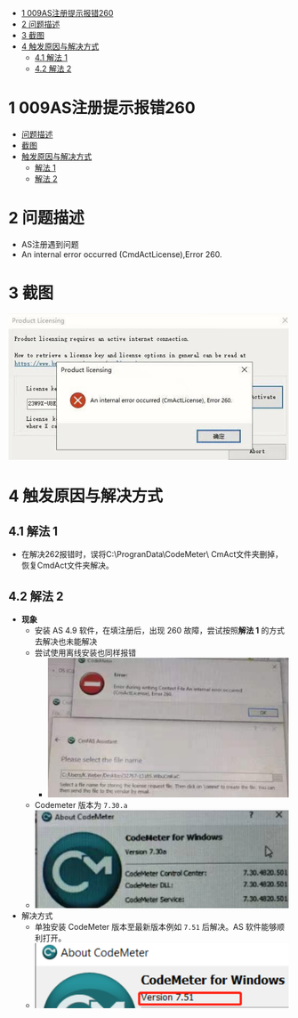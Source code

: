 - [1 009AS注册提示报错260](#_1-009as%E6%B3%A8%E5%86%8C%E6%8F%90%E7%A4%BA%E6%8A%A5%E9%94%99260)
- [2 问题描述](#_2-%E9%97%AE%E9%A2%98%E6%8F%8F%E8%BF%B0)
- [3 截图](#_3-%E6%88%AA%E5%9B%BE)
- [4 触发原因与解决方式](#_4-%E8%A7%A6%E5%8F%91%E5%8E%9F%E5%9B%A0%E4%B8%8E%E8%A7%A3%E5%86%B3%E6%96%B9%E5%BC%8F)
	- [4.1 解法 1](#_41-%E8%A7%A3%E6%B3%95-1)
	- [4.2 解法 2](#_42-%E8%A7%A3%E6%B3%95-2)

# 1 009AS注册提示报错260

- [问题描述](#%E9%97%AE%E9%A2%98%E6%8F%8F%E8%BF%B0)
- [截图](#%E6%88%AA%E5%9B%BE)
- [触发原因与解决方式](#%E8%A7%A6%E5%8F%91%E5%8E%9F%E5%9B%A0%E4%B8%8E%E8%A7%A3%E5%86%B3%E6%96%B9%E5%BC%8F)
	- [解法 1](#%E8%A7%A3%E6%B3%95%201)
	- [解法 2](#%E8%A7%A3%E6%B3%95%202)

# 2 问题描述

- AS注册遇到问题
- An internal error occurred (CmdActLicense),Error 260.

# 3 截图

![Img](./FILES/009AS注册提示报错260.md/img-20220713155958.png)

# 4 触发原因与解决方式

## 4.1 解法 1

- 在解决262报错时，误将C:\ProgranData\CodeMeter\ CmAct文件夹删掉，恢复CmdAct文件夹解决。

## 4.2 解法 2

- **现象**
    - 安装 AS 4.9 软件，在填注册后，出现 260 故障，尝试按照**解法 1** 的方式去解决也未能解决
    - 尝试使用离线安装也同样报错
        - ![](FILES/009AS注册提示报错260/image-20231005124942260.png)
    - Codemeter 版本为 `7.30.a`
    - ![](FILES/009AS注册提示报错260/image-20231005125039145.png)
- 解决方式
    - 单独安装 CodeMeter 版本至最新版本例如 `7.51` 后解决。AS 软件能够顺利打开。
    - ![](FILES/009AS注册提示报错260/image-20231005125239046.png)
